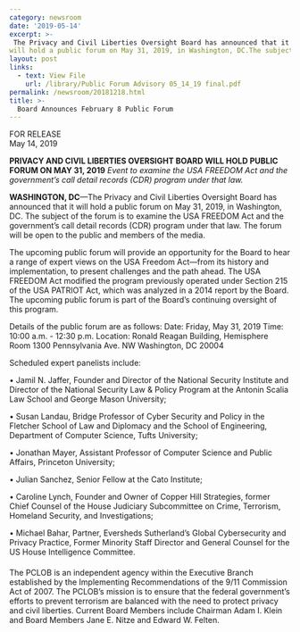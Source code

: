 ```yaml
---
category: newsroom
date: '2019-05-14'
excerpt: >-
 The Privacy and Civil Liberties Oversight Board has announced that it
will hold a public forum on May 31, 2019, in Washington, DC.The subject of the forum is to examine the USA FREEDOM Act and the government’s call detail records (CDR) program under that law. The forum will be open to the public and members of the media.
layout: post
links:
  - text: View File
    url: /library/Public Forum Advisory 05_14_19 final.pdf
permalink: /newsroom/20181218.html
title: >-
  Board Announces February 8 Public Forum
---
```

FOR RELEASE  
May 14, 2019

**PRIVACY AND CIVIL LIBERTIES OVERSIGHT BOARD WILL HOLD PUBLIC FORUM ON MAY 31, 2019**
*Event to examine the USA FREEDOM Act and the government’s call detail records (CDR) program under that law.*

**WASHINGTON, DC**—The Privacy and Civil Liberties Oversight Board has announced that it
will hold a public forum on May 31, 2019, in Washington, DC. The subject of the forum is to examine the USA FREEDOM Act 
and the government’s call detail records (CDR) program under that law. 
The forum will be open to the public and members of the media.

The upcoming public forum will provide an opportunity for the Board to hear a range of 
expert views on the USA Freedom Act—from its history and implementation, to present 
challenges and the path ahead. The USA FREEDOM Act modified the program previously 
operated under Section 215 of the USA PATRIOT Act, which was analyzed in a 2014 report 
by the Board. The upcoming public forum is part of the Board’s continuing oversight of this program. 


Details of the public forum are as follows:
Date: Friday, May 31, 2019
Time: 10:00 a.m. - 12:30 p.m.
Location: Ronald Reagan Building, Hemisphere Room
1300 Pennsylvania Ave. NW
Washington, DC 20004

Scheduled expert panelists include:

•	Jamil N. Jaffer, Founder and Director of the National Security Institute and 
Director of the National Security Law & Policy Program at the Antonin Scalia Law School and George Mason University;

• Susan Landau, Bridge Professor of Cyber Security and Policy in the Fletcher School of Law and Diplomacy and the School of Engineering, Department of Computer Science, Tufts University;

• Jonathan Mayer, Assistant Professor of Computer Science and Public Affairs, Princeton University;

• Julian Sanchez, Senior Fellow at the Cato Institute;

• Caroline Lynch, Founder and Owner of Copper Hill Strategies, former Chief Counsel of the House Judiciary Subcommittee on Crime, Terrorism, Homeland Security, and Investigations;

• Michael Bahar, Partner, Eversheds Sutherland’s Global Cybersecurity and Privacy Practice, Former Minority Staff Director and General Counsel for the US House Intelligence Committee.

####

The PCLOB is an independent agency within the Executive Branch established by the
Implementing Recommendations of the 9/11 Commission Act of 2007. The PCLOB’s mission is
to ensure that the federal government’s efforts to prevent terrorism are balanced with the need to
protect privacy and civil liberties. Current Board Members include Chairman Adam I. Klein and
Board Members Jane E. Nitze and Edward W. Felten. 
